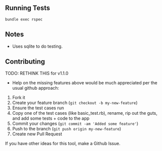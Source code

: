 Running Tests
-----

    bundle exec rspec

Notes
-----
* Uses sqlite to do testing.

Contributing
------------

  TODO: RETHINK THIS for v1.1.0
* Help on the missing features above would be much appreciated per the
usual github approach:

1. Fork it
2. Create your feature branch (`git checkout -b my-new-feature`)
3. Ensure the test cases run
4. Copy one of the test cases (like basic_test.rb), rename, rip out the guts, and add some tests + code to the app
5. Commit your changes (`git commit -am 'Added some feature'`)
6. Push to the branch (`git push origin my-new-feature`)
7. Create new Pull Request

If you have other ideas for this tool, make a Github Issue.
